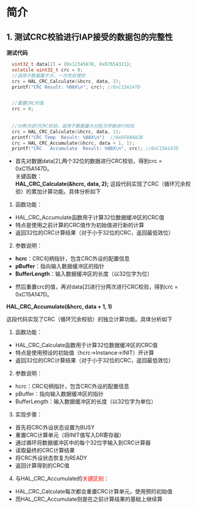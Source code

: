 # 简介
## 1. 测试CRC校验进行IAP接受的数据包的完整性

**测试代码**
~~~c
  uint32_t data[2] = {0x12345678, 0x87654321};
  volatile uint32_t crc = 0;
  //适用于数据量不大，一次性处理完
  crc = HAL_CRC_Calculate(&hcrc, data, 2);
  printf("CRC Result: %08X\n", crc); //0xC15A147D


  //重置CRC的值
  crc = 0;
  
  
  //分两次进行CRC校验，适用于数据量大分批次传输进行校验
  crc = HAL_CRC_Calculate(&hcrc, data, 1);
  printf("CRC Temp  Result: %08X\n")  //0xDF8A8A2B
  crc = HAL_CRC_Accumulate(&hcrc, data + 1, 1);
  printf("CRC   Accumulate  Result: %08X\n", crc); //0xC15A147D
~~~
* 首先对数据data[2],两个32位的数据进行CRC校验，得到crc = 0xC15A147D。  
       关键函数：  
**HAL_CRC_Calculate(&hcrc, data, 2);**
这段代码实现了CRC（循环冗余校验）的累加计算功能。具体分析如下  
1. 函数功能：
- HAL_CRC_Accumulate函数用于计算32位数据缓冲区的CRC值
- 特点是使用之前计算的CRC值作为初始值进行新的计算
- 返回32位的CRC计算结果（对于小于32位的CRC，返回最低效位）
2. 参数说明：
- **hcrc**：CRC句柄指针，包含CRC外设的配置信息
- **pBuffer**：指向输入数据缓冲区的指针
- **BufferLength**：输入数据缓冲区的长度（以32位字为位）

* 然后重置crc的值，再对data[2]进行分两次进行CRC校验，得到crc = 0xC15A147D。

**HAL_CRC_Accumulate(&hcrc, data + 1, 1)**

这段代码实现了CRC（循环冗余校验）的独立计算功能。具体分析如下  

1. 函数功能：
- HAL_CRC_Calculate函数用于计算32位数据缓冲区的CRC值
- 特点是使用预设的初始值（hcrc->Instance->INIT）开计算
- 返回32位的CRC计算结果（对于小于32位的CRC，返回最低效位）

2. 参数说明：
- hcrc：CRC句柄指针，包含CRC外设的配置信息
- pBuffer：指向输入数据缓冲区的指针
- BufferLength：输入数据缓冲区的长度（以32位字为单位）

3. 实现步骤：
- 首先将CRC外设状态设置为BUSY
- 重置CRC计算单元（将INIT值写入DR寄存器）
- 通过循环将数据缓冲区中的每个32位字输入到CRC计算器
- 读取最终的CRC计算结果
- 将CRC外设状态恢复为READY
- 返回计算得到的CRC值

4. 与HAL_CRC_Accumulate的<font color="red">关键区别</font>：
- HAL_CRC_Calculate每次都会重置CRC计算单元，使用预的初始值
- 而HAL_CRC_Accumulate则是在之前计算结果的基础上继续算

